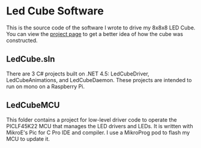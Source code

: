 # Led Cube Software

This is the source code of the software I wrote to drive my 8x8x8 LED Cube. You can view the [project page](http://michaeledavies.com/cube.html "LED Cube") to get a better idea of how the cube was constructed.

## LedCube.sln
There are 3 C# projects built on .NET 4.5: LedCubeDriver, LedCubeAnimations, and LedCubeDaemon. These projects are intended to run on mono on a Raspberry Pi.

## LedCubeMCU
This folder contains a project for low-level driver code to operate the PICLF45K22 MCU that manages the LED drivers and LEDs. It is written with MikroE's Pic for C Pro IDE and compiler. I use a MikroProg pod to flash my MCU to update it.
